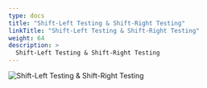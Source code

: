 ```yaml
---
type: docs
title: "Shift-Left Testing & Shift-Right Testing"
linkTitle: "Shift-Left Testing & Shift-Right Testing"
weight: 64
description: >
  Shift-Left Testing & Shift-Right Testing
---
```


![Shift-Left Testing & Shift-Right Testing](/images/bootcamp-slides/microservices-bootcamp/Slide64.PNG)
